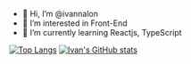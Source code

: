 - 👋 Hi, I’m @ivannalon
- 👀 I’m interested in Front-End
- 🌱 I’m currently learning Reactjs, TypeScript

[![Top Langs](https://github-readme-stats.vercel.app/api/top-langs/?username=ivannalon&card_width=495px)](https://github.com/ivannalon?tab=repositories)
[![Ivan's GitHub stats](https://github-readme-stats.vercel.app/api?username=ivannalon)](https://github.com/ivannalon?tab=repositories)

<!---
ivannalon/ivannalon is a ✨ special ✨ repository because its `README.md` (this file) appears on your GitHub profile.
You can click the Preview link to take a look at your changes.
--->
